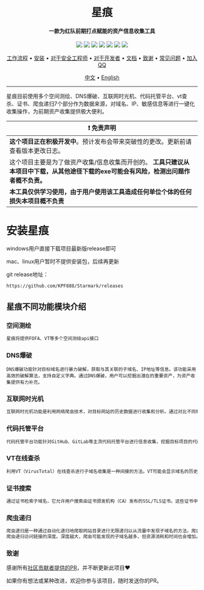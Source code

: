 <h1 align="center">星痕</h4>

<h4 align="center">一款为红队前期打点赋能的资产信息收集工具</h4>

<p align="center">
  <!-- Node版本 -->
  <img src="https://img.shields.io/badge/Node-v20.10.0-blue"/>
  <img src="https://img.shields.io/badge/Electron-v32.0.0-blue"/>
  <!-- 下载量 -->
  <a href="https://github.com/KPF888/Starmark/releases">
    <img src="https://img.shields.io/badge/%E4%B8%8B%E8%BD%BD%E9%87%8F-88-green"/></a>
  <!-- 贡献者 -->
  <a href="https://github.com/KPF888/Starmark/graphs/contributors">
    <img src="https://img.shields.io/badge/%E8%B4%A1%E7%8C%AE%E8%80%85-2-green"/></a>
  <!-- 内测版本 -->
  <a href="https://github.com/KPF888/Starmark/releases">
    <img src="https://img.shields.io/badge/%E5%8F%91%E8%A1%8C%E7%89%88%E6%9C%AC-v0.0.1-blue"/></a>
  <!-- 问题数量 -->
  <a href="https://github.com/KPF888/Starmark/issues">
    <img src="https://img.shields.io/badge/issue-0-yellow"/></a>
  <!-- 官方群组 -->
  <a href="https://qm.qq.com/q/cHYSFTF4UU">
    <img src="https://img.shields.io/badge/QQ%E7%BE%A4-805411168-yellow"/></a>
</p>

<p align="center">
  <a href="#工作流程">工作流程</a> •
  <a href="#安装Starmark">安装</a> •
  <a href="#对于安全工程师">对于安全工程师</a> •
  <a href="#对于开发和组织">对于开发者</a> •
  <a href="https://github.com/KPF888/Starmark/blob/dist/README.md">文档</a> •
  <a href="#致谢">致谢</a> •
  <a href="">常见问题</a> •
  <a href="https://qm.qq.com/q/cHYSFTF4UU">加入QQ</a>
</p>

<p align="center">
  <a href="https://github.com/KPF888/Starmark/blob/dist/README.md">中文</a> •
  <a href="https://github.com/KPF888/Starmark/blob/dist/README_EN.md">English</a>
</p>

---

星痕目前使用多个空间测绘、DNS爆破、互联网时光机、代码托管平台、vt查杀、证书、爬虫递归7个部分作为数据来源，对域名、IP、敏感信息等进行一键化收集操作，为前期资产收集提供极大便利。

| :exclamation: **免责声明**                                                                                                              |
| --------------------------------------------------------------------------------------------------------------------------------------- |
| **这个项目正在积极开发中**。预计发布会带来突破性的更改。更新前请查看版本更改日志。                                                      |
| 这个项目主要是为了做资产收集/信息收集而开创的。 **工具只建议从本项目中下载，从其他途径下载的exe可能会有风险，检测出问题作者概不负责。** |
| **本工具仅供学习使用，由于用户使用该工具造成任何单位个体的任何损失本项目概不负责**                                                      |

# 安装星痕

windows用户直接下载项目最新版release即可

mac、linux用户暂时不提供安装包，后续再更新

git release地址：

```sh
https://github.com/KPF888/Starmark/releases
```

## 星痕不同功能模块介绍

### 空间测绘

```sh
星痕将提供FOFA、VT等多个空间测绘api接口
```

### DNS爆破

```console
DNS爆破功能针对目标域名进行暴力破解，获取与其关联的子域名、IP地址等信息。该功能采用高效的破解算法，支持自定义字典。通过DNS爆破，用户可以挖掘出潜在的重要资产，为资产收集提供有力补充。
```

### 互联网时光机

```sh
互联网时光机功能是利用网络爬虫技术，对目标网站的历史数据进行收集和分析。通过对比不同时间点的数据，用户可以了解目标网站的发展轨迹，发现潜在的安全问题。此外，互联网时光机还能帮助用户挖掘出已删除的敏感信息，提高信息收集的全面性。
```

### 代码托管平台

```sh
代码托管平台功能针对GitHub、GitLab等主流代码托管平台进行信息收集，挖掘目标项目的代码、提交记录、分支、标签等敏感信息。通过分析这些信息，用户可以发现项目中的潜在漏洞，为后续的漏洞挖掘和利用提供依据。
```

### VT在线查杀

```sh
利用VT（VirusTotal）在线查杀进行子域名收集是一种间接的方法。VT可能会显示域名的历史记录，包括曾经解析到的IP地址和与之关联的子域名，这些历史记录可能包含不再活跃但曾经存在的子域名。
```

### 证书搜索

```sh
通过证书检索子域名，它允许用户搜索由证书颁发机构（CA）发布的SSL/TLS证书。这些证书中包含了域名信息，包括主域名和子域名。这些证书历史记录可能包含不再活跃但曾经存在的子域名。
```

### 爬虫递归

```sh
爬虫递归是一种通过自动化递归地爬取网站目录进行无限递归以从流量中发现子域名的方法。爬虫递归流量收集子域名有时会带来意想不到的惊喜。
爬虫递归访问链接的深度。深度越大，爬虫可能发现的子域名越多，但资源消耗和时间也会增加。当资源过多时，建议不超过3层，资源较少时可尝试5层。
```

### 致谢

感谢所有[社区贡献者提供的PR]()，并不断更新此项目:heart:

如果你有想法或某种改进，欢迎你参与该项目，随时发送你的PR。
